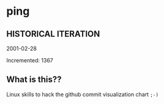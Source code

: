 # ping

## HISTORICAL ITERATION
2001-02-28

Incremented: 1367

## What is this?? 
Linux skills to hack the github commit visualization chart `;-)`
